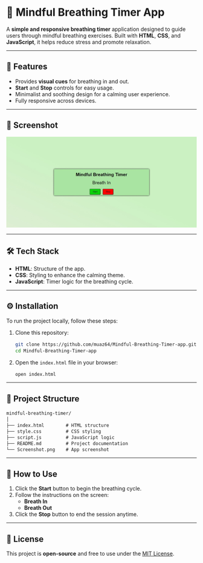 

# 🧘 Mindful Breathing Timer App  

A **simple and responsive breathing timer** application designed to guide users through mindful breathing exercises. Built with **HTML**, **CSS**, and **JavaScript**, it helps reduce stress and promote relaxation.  

---

## 🚀 Features  

- Provides **visual cues** for breathing in and out.  
- **Start** and **Stop** controls for easy usage.  
- Minimalist and soothing design for a calming user experience.  
- Fully responsive across devices.  

---

## 📸 Screenshot  

![Mindful Breathing Timer App](./Mindful%20Breathing%20Timer%20app.jpeg)  

---

## 🛠️ Tech Stack  

- **HTML**: Structure of the app.  
- **CSS**: Styling to enhance the calming theme.  
- **JavaScript**: Timer logic for the breathing cycle.  

---



## ⚙️ Installation  

To run the project locally, follow these steps:  

1. Clone this repository:  
   ```bash
   git clone https://github.com/muaz64/Mindful-Breathing-Timer-app.git
   cd Mindful-Breathing-Timer-app
   ```  

2. Open the `index.html` file in your browser:  
   ```bash
   open index.html
   ```  

---

## 🧩 Project Structure  

```plaintext
mindful-breathing-timer/
│
├── index.html        # HTML structure  
├── style.css         # CSS styling  
├── script.js         # JavaScript logic  
├── README.md         # Project documentation  
└── Screenshot.png    # App screenshot  
```

---

## 🧘 How to Use  

1. Click the **Start** button to begin the breathing cycle.  
2. Follow the instructions on the screen:  
   - **Breath In**  
   - **Breath Out**  
3. Click the **Stop** button to end the session anytime.  

---



## 📝 License  

This project is **open-source** and free to use under the [MIT License](LICENSE).  

